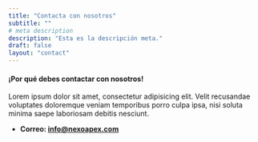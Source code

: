 ```yaml
---
title: "Contacta con nosotros"
subtitle: ""
# meta description
description: "Esta es la descripción meta."
draft: false
layout: "contact"
---
```



#### ¡Por qué debes contactar con nosotros!
Lorem ipsum dolor sit amet, consectetur adipisicing elit. Velit recusandae voluptates doloremque veniam temporibus porro culpa ipsa, nisi soluta minima saepe laboriosam debitis nesciunt.

* **Correo: info@nexoapex.com**